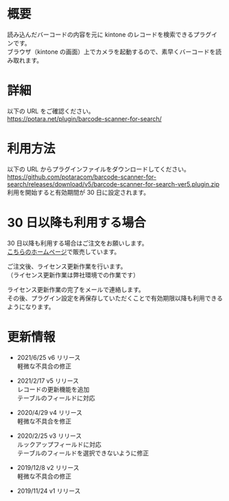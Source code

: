 # 概要

読み込んだバーコードの内容を元に kintone のレコードを検索できるプラグインです。  
ブラウザ（kintone の画面）上でカメラを起動するので、素早くバーコードを読み取れます。

# 詳細

以下の URL をご確認ください。  
https://potara.net/plugin/barcode-scanner-for-search/

# 利用方法

以下の URL からプラグインファイルをダウンロードしてください。  
https://github.com/potaracom/barcode-scanner-for-search/releases/download/v5/barcode-scanner-for-search-ver5.plugin.zip  
利用を開始すると有効期間が 30 日に設定されます。

# 30 日以降も利用する場合

30 日以降も利用する場合はご注文をお願いします。  
[こちらのホームページ](https://potaracom.stores.jp/items/5dd3f1f4b2f6fd53d53f07af)で販売しています。

ご注文後、ライセンス更新作業を行います。  
（ライセンス更新作業は弊社環境での作業です）

ライセンス更新作業の完了をメールで連絡します。  
その後、プラグイン設定を再保存していただくことで有効期限以降も利用できるようになります。

# 更新情報

- 2021/6/25 v6 リリース  
  軽微な不具合の修正

- 2021/2/17 v5 リリース  
  レコードの更新機能を追加  
  テーブルのフィールドに対応

- 2020/4/29 v4 リリース  
  軽微な不具合を修正

- 2020/2/25 v3 リリース  
  ルックアップフィールドに対応  
  テーブルのフィールドを選択できないように修正

- 2019/12/8 v2 リリース  
  軽微な不具合の修正

- 2019/11/24 v1 リリース
